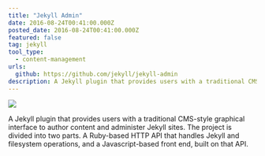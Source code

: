 ```yaml
---
title: "Jekyll Admin"
date: 2016-08-24T00:41:00.000Z
posted_date: 2016-08-24T00:41:00.000Z
featured: false
tag: jekyll
tool_type: 
  - content-management
urls:
  github: https://github.com/jekyll/jekyll-admin
description: A Jekyll plugin that provides users with a traditional CMS-style graphical interface to author content and administer Jekyll sites.
---
```

![](https://cloud.githubusercontent.com/assets/282759/17258537/62e23ed6-5595-11e6-89b0-31c787f0492a.png)

A Jekyll plugin that provides users with a traditional CMS-style graphical interface to author content and administer Jekyll sites. The project is divided into two parts. A Ruby-based HTTP API that handles Jekyll and filesystem operations, and a Javascript-based front end, built on that API.
